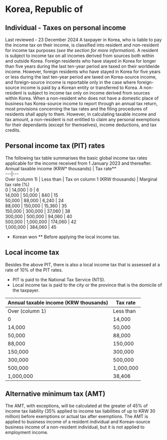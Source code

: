 # Korea, Republic of
## Individual - Taxes on personal income
Last reviewed - 23 December 2024
A taxpayer in Korea, who is liable to pay the income tax on their income, is classified into resident and non-resident for income tax purposes (_see the section for more information_).
A resident is subject to income tax on all incomes derived from sources both within and outside Korea. Foreign residents who have stayed in Korea for longer than five years during the last ten-year period are taxed on their worldwide income. However, foreign residents who have stayed in Korea for five years or less during the last ten-year period are taxed on Korea-source income, and foreign-source income is reportable only in the case where foreign-source income is paid by a Korean entity or transferred to Korea.
A non-resident is subject to income tax only on income derived from sources within Korea. When a non-resident who does not have a domestic place of business has Korea-source income to report through an annual tax return, most provisions concerning the tax rates and the filing procedures of residents shall apply to them. However, in calculating taxable income and tax amount, a non-resident is not entitled to claim any personal exemptions for their dependants (except for themselves), income deductions, and tax credits.
## Personal income tax (PIT) rates
The following tax table summarises the basic global income tax rates applicable for the income received from 1 January 2023 and thereafter.
Annual taxable income (KRW* thousands) | Tax rate**  
---|---  
Over (column 1) | Less than | Tax on column 1 (KRW thousands) | Marginal tax rate (%)  
0 | 14,000 | 0 | 6  
14,000 | 50,000 | 840 | 15  
50,000 | 88,000 | 6,240 | 24  
88,000 | 150,000 | 15,360 | 35  
150,000 | 300,000 | 37,060 | 38  
300,000 | 500,000 | 94,060 | 40  
500,000 | 1,000,000 | 174,060 | 42  
1,000,000 | 384,060 | 45  
* Korean won
** Before applying the local income tax.
## Local income tax
Besides the above PIT, there is also a local income tax that is assessed at a rate of 10% of the PIT rates.
  * PIT is paid to the National Tax Service (NTS).
  * Local income tax is paid to the city or the province that is the domicile of the taxpayer.

Annual taxable income (KRW thousands) | Tax rate  
---|---  
Over (column 1) | Less than | Tax on column 1 (KRW thousands) | Marginal tax rate (%)  
0 | 14,000 | 0 | 0.6  
14,000 | 50,000 | 84 | 1.5  
50,000 | 88,000 | 624 | 2.4  
88,000 | 150,000 | 1,536 | 3.5  
150,000 | 300,000 | 3,706 | 3.8  
300,000 | 500,000 | 9,406 | 4.0  
500,000 | 1,000,000 | 17,406 | 4.2  
1,000,000 | 38,406 | 4.5  
## Alternative minimum tax (AMT)
The AMT, with exceptions, will be calculated at the greater of 45% of income tax liability (35% applied to income tax liabilities of up to KRW 30 million) before exemptions or actual tax after exemptions.
The AMT is applied to business income of a resident individual and Korean-source business income of a non-resident individual, but it is not applied to employment income.

